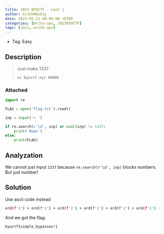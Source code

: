 ```yaml
---
title: 2023 BYUCTF - Leet 1
author: Gr33nM0nk3y
date: 2023-05-21 00:00:00 +0700
categories: [Write-ups, 2023BYUCTF]
tags: [Jail, write-ups]
---
```


* Tag: Easy

## Description

> Just make 1337
> ```sh
> nc byuctf.xyz 40000
> ```

### Attached

```python
import re

FLAG = open('flag.txt').read()

inp = input('> ')

if re.search(r'\d', inp) or eval(inp) != 1337:
    print('Nope')
else:
    print(FLAG)
 ```

## Analyzation

We cannot just input ```1337``` because ```re.search(r'\d', inp)``` blocks numbers. But just number!

## Solution

Use ascii code instead

```sh
ord(f'z') + ord(f'z') + ord(f'z') + ord(f'z') + ord(f'z') + ord(f'z') + ord(f'z') + ord(f'z') + ord(f'z') + ord(f'z') + ord(f'u') 
```
And we got the flag:
```
byuctf{simple_bypasses!}
```
